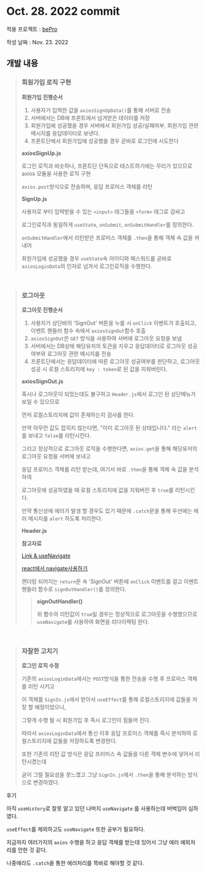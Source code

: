 # Oct. 28. 2022 commit

적용 프로젝트 : [bePro](https://github.com/kimhaechang1/bePro)

작성 날짜 : Nov. 23. 2022

## 개발 내용
> ### 회원가입 로직 구현
>
> **회원가입 진행순서**
> 
> 1. 사용자가 입력한 값을 ```axiosSignUpData()```를 통해 서버로 전송    
> 2. 서버에서는 DB에 프론트에서 넘겨받은 데이터를 저장
> 3. 회원가입에 성공했을 경우 서버에서 회원가입 성공/실패여부, 회원가입 관련 메시지를 응답데이터로 보낸다.
> 4. 프론트단에서 회원가입에 성공했을 경우 곧바로 로그인에 시도한다
> 
> **axiosSignUp.js**
>
> 로그인 로직과 비슷하나, 프론트단 단독으로 테스트하기에는 무리가 있으므로 axios 모듈을 사용한 로직 구현
> 
> ```axios.post```방식으로 전송하며, 응답 프로미스 객체를 리턴
> 
> **SignUp.js**
>
> 사용자로 부터 입력받을 수 있는 ```<input>``` 태그들을 ```<form>``` 태그로 감싸고    
> 
> 로그인로직과 동일하게 ```useState```, ```onSubmit```, ```onSubmitHandler```를 정의한다.
> 
> ```onSubmitHandler```에서 리턴받은 프로미스 객체를 ```.then```을 통해 객체 속 값을 꺼내어
> 
> 회원가입에 성공했을 경우 ```useState```속 아이디와 패스워드를 곧바로 ```axiosLoginData```의 인자로 넘겨서 로그인로직을 수행한다.
>

<br>

> ### 로그아웃
> 
> **로그아웃 진행순서**
> 
> 1. 사용자가 상단바의 'SignOut' 버튼을 누를 시 ```onClick``` 이벤트가 호출되고, 이벤트 핸들러 함수 속에서 ```axiosSignOut```함수 호출
> 2. ```axiosSignOut```은 ```GET``` 방식을 사용하여 서버에 로그아웃 요청을 보냄
> 3. 서버에서는 DB상에 해당유저의 토큰을 지우고 응답데이터로 로그아웃 성공여부와 로그아웃 관련 메시지를 전송
> 4. 프론트단에서는 응답데이터에 따른 로그아웃 성공여부를 판단하고, 로그아웃 성공 시 로컬 스토리지에 ```key : token```로 된 값을 지워버린다.
> 
> **axiosSignOut.js**
> 
> 혹시나 로그아웃이 되었는데도 불구하고 ```Header.js```에서 로그인 된 상단메뉴가 보일 수 있으므로
> 
> 먼저 로컬스토리지에 값이 존재하는지 검사를 한다.
>
> 만약 아무런 값도 잡히지 않는다면, "이미 로그아웃 된 상태입니다." 라는 ```alert```를 보내고 ```false```를 리턴시킨다.
>
> 그리고 정상적으로 로그아웃 로직을 수행한다면, ```axios.get```을 통해 해당유저의 로그아웃 요청을 서버에 보내고
> 
> 응답 프로미스 객체를 리턴 받는데, 여기서 바로 ```.then```을 통해 객체 속 값을 분석하여
>
> 로그아웃에 성공하였을 때 로컬 스토리지에 값을 지워버린 후 ```true```를 리턴시킨다.
> 
> 만약 통신상에 에러가 발생 할 경우도 있기 때문에 ```.catch```문을 통해 우선에는 에러 메시지를 ```alert``` 하도록 처리한다.
>
> **Header.js**
>
> **참고자료**
>
> [Link & useNavigate](https://velog.io/@seokkitdo/React-Link-useNavigate)
> 
> [react에서 navigate사용하기](https://basemenks.tistory.com/m/278)
> 
>
> 랜더링 되어지는 ```return```문 속 'SignOut' 버튼에 ```onClick``` 이벤트를 걸고 이벤트 헨들러 함수로 ```signOutHandler()```를 정의한다.
>
> > **signOutHandler()**
> >
> > 위 함수의 리턴값이 ```true```일 경우는 정상적으로 로그아웃을 수행했으므로 ```useNavigate```를 사용하여 화면을 리다이렉팅 한다.
  
<br>

> ### 자잘한 고치기
> 
> **로그인 로직 수정**
>
> 기존의 ```axiosLoginData```에서는 ```POST```방식을 통한 전송을 수행 후 프로미스 객체를 리턴 시키고
> 
> 이 객체를 ```SignIn.js```에서 받아서 ```useEffect```를 통해 로컬스토리지에 값들을 저장 할 예정이었으나,
> 
> 그렇게 수행 될 시 회원가입 후 즉시 로그인이 힘들어 진다.
> 
> 따라서 ```axiosLoginData```에서 통신 이후 응답 프로미스 객체를 즉시 분석하여 로컬스토리지에 값들을 저장하도록 변경한다.
> 
> 또한 기존의 리턴 값 방식은 응답 프러미스 속 값들을 다른 객체 변수에 넣어서 리턴시켰는데
> 
> 굳이 그럴 필요성을 못느꼈고 그냥 ```SignIn.js```에서 ```.then```을 통해 분석하는 방식으로 변경하였다.
  
후기
 
아직 ```useHistory```로 잘못 알고 있던 나머지 ```useNavigate``` 를 사용하는데 버벅임이 심하였다.
 
```useEffect```를 제외하고도 ```useNavigate``` 또한 공부가 필요하다.

지금까지 여러가지의 ```axios``` 수행을 하고 응답 객체를 받는데 있어서 그냥 에러 예외처리를 안한 것 같다.

나중에라도 ```.catch```을 통한 에러처리를 똑바로 해야할 것 같다.
